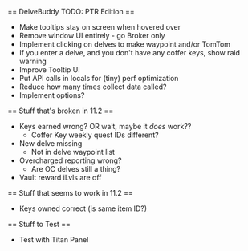 == DelveBuddy TODO: PTR Edition ==
* Make tooltips stay on screen when hovered over
* Remove window UI entirely - go Broker only
* Implement clicking on delves to make waypoint and/or TomTom
* If you enter a delve, and you don't have any coffer keys, show raid warning
* Improve Tooltip UI
* Put API calls in locals for (tiny) perf optimization
* Reduce how many times collect data called?
* Implement options?

== Stuff that's broken in 11.2 ==
* Keys earned wrong? OR wait, maybe it *does* work??
    * Coffer Key weekly quest IDs different?
* New delve missing
    * Not in delve waypoint list
* Overcharged reporting wrong?
    * Are OC delves still a thing?
* Vault reward iLvls are off

== Stuff that seems to work in 11.2 ==
* Keys owned correct (is same item ID?)

== Stuff to Test ==
* Test with Titan Panel
